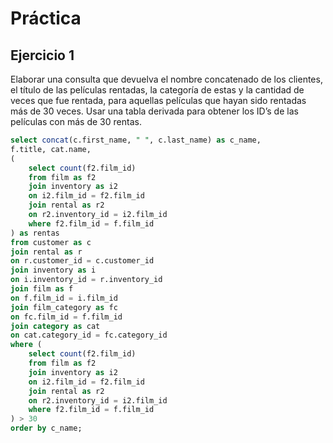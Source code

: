 # Práctica
## Ejercicio 1
Elaborar una consulta que devuelva el nombre concatenado de los clientes, el título de las películas rentadas, la categoría de estas y la cantidad de veces que fue rentada, para aquellas películas que hayan sido rentadas más de 30 veces. Usar una tabla derivada para obtener los ID’s de las películas con más de 30 rentas.
```sql
select concat(c.first_name, " ", c.last_name) as c_name, 
f.title, cat.name,
(
	select count(f2.film_id)
    from film as f2
    join inventory as i2
    on i2.film_id = f2.film_id
    join rental as r2
    on r2.inventory_id = i2.film_id
    where f2.film_id = f.film_id
) as rentas
from customer as c
join rental as r
on r.customer_id = c.customer_id
join inventory as i
on i.inventory_id = r.inventory_id
join film as f
on f.film_id = i.film_id
join film_category as fc
on fc.film_id = f.film_id
join category as cat
on cat.category_id = fc.category_id
where (
	select count(f2.film_id)
    from film as f2
    join inventory as i2
    on i2.film_id = f2.film_id
    join rental as r2
    on r2.inventory_id = i2.film_id
    where f2.film_id = f.film_id
) > 30
order by c_name;
```
